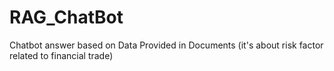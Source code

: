 # RAG_ChatBot
Chatbot answer based on Data Provided in Documents (it's about risk factor related to financial trade)
